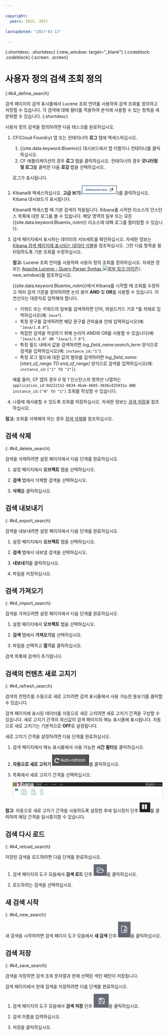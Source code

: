 ```yaml
---

copyright:
  years: 2015, 2017

lastupdated: "2017-03-13"

---
```



{:shortdesc: .shortdesc}
{:new_window: target="_blank"}
{:codeblock: .codeblock}
{:screen: .screen}

# 사용자 정의 검색 조회 정의
{:#k4_define_search}

검색 페이지의 검색 표시줄에서 Lucene 조회 언어를 사용하여 검색 조회를 정의하고 저장할 수 있습니다. 각 검색에 대해 필터를 적용하여 분석에 사용할 수 있는 항목을 세분화할 수 있습니다.
{:shortdesc}

사용자 정의 검색을 정의하려면 다음 태스크를 완료하십시오.

1. CF(Cloud Foundry) 앱 또는 컨테이너의 **로그** 탭에 액세스하십시오. 

    1. {{site.data.keyword.Bluemix}} 대시보드에서 앱 이름이나 컨테이너를 클릭하십시오.
    2. CF 애플리케이션의 경우 **로그** 탭을 클릭하십시오. 컨테이너의 경우 **모니터링 및 로그**를 클릭한 다음 **로깅** 탭을 선택하십시오.
    
    로그가 표시됩니다.

2. Kibana에 액세스하십시오. **고급 보기**(![고급 보기 링크](images/logging_advanced_view.jpg "고급 보기 링크"))를 클릭하십시오. Kibana 대시보드가 표시됩니다.

    Kibana에 액세스할 때 기본 검색이 적용됩니다. Kibana를 시작한 리소스의 인스턴스 목록에 대한 로그를 볼 수 있습니다. 해당 영역의 일부 또는 모든 {{site.data.keyword.Bluemix_notm}} 리소스에 대해 로그를 필터링할 수 있습니다.

3. 검색 페이지에서 표시하는 데이터의 서브세트를 확인하십시오. 자세한 정보는 [Kibana 검색 페이지에 표시되는 데이터 식별](logging_kibana_analize_logs_interactively.html#k4_identify_data)을 참조하십시오. 그런 다음 항목을 필터링하도록 기본 조회를 수정하십시오.

    **참고:** Lucene 조회 언어를 사용하여 사용자 정의 조회를 정의하십시오. 자세한 정보는 [Apache Lucene - Query Parser Syntax ![외부 링크 아이콘](../../../icons/launch-glyph.svg "외부 링크 아이콘")](https://lucene.apache.org/core/2_9_4/queryparsersyntax.html){: new_window}를 참조하십시오.
    
    {{site.data.keyword.Bluemix_notm}}에서 Kibana를 시작할 때 조회를 수정하고 여러 검색 기준을 정의하려면 논리 용어 **AND** 및 **OR**를 사용할 수 있습니다. 이 연산자는 대문자로 입력해야 합니다.    
    
    * 키워드 또는 키워드의 일부를 검색하려면 단어, 와일드카드 기호 \*를 차례로 입력하십시오(예: `Java*`). 
    * 특정 문구를 검색하려면 해당 문구를 큰따옴표 안에 입력하십시오(예: `"Java/1.8.0"`).
    * 복잡한 검색을 작성하기 위해 논리어 AND와 OR를 사용할 수 있습니다(예: `"Java/1.8.0" OR "Java/1.7.0"`).
    * 특정 필드 내에서 값을 검색하려면 *log_field_name:search_term* 양식으로 검색을 입력하십시오(예: `instance_id:"1"`).
    * 특정 로그 필드에 대한 값의 범위를 검색하려면 *log_field_name:[start_of_range TO end_of_range]* 양식으로 검색을 입력하십시오(예: `instance_id:["1" TO "2"]`).

     예를 들어, CF 앱의 경우 *0* 및 *1* 인스턴스의 항목만 나열하는 `application_id:9d222152-8834-4bab-8685-3036cd25931a AND instance_id:["0" TO "1"]` 조회를 작성할 수 있습니다. 

4. 나중에 재사용할 수 있도록 조회를 저장하십시오. 자세한 정보는 [검색 저장](logging_kibana_filtering_logs.html#k4_save_search)을 참조하십시오. 

**참고:** 조회를 삭제해야 하는 경우 [검색 삭제](logging_kibana_filtering_logs.html#k4_delete_search)를 참조하십시오.



## 검색 삭제
{: #k4_delete_search}

검색을 삭제하려면 설정 페이지에서 다음 단계를 완료하십시오.

1. 설정 페이지에서 **오브젝트** 탭을 선택하십시오.

2. **검색** 탭에서 삭제할 검색을 선택하십시오.

3. **삭제**를 클릭하십시오.


## 검색 내보내기
{: #k4_export_search}

검색을 내보내려면 설정 페이지에서 다음 단계를 완료하십시오.

1. 설정 페이지에서 **오브젝트** 탭을 선택하십시오.

2. **검색** 탭에서 내보낼 검색을 선택하십시오.

3. **내보내기**를 클릭하십시오.

4. 파일을 저장하십시오.

 
## 검색 가져오기
{: #k4_import_search}

검색을 가져오려면 설정 페이지에서 다음 단계를 완료하십시오.

1. 설정 페이지에서 **오브젝트** 탭을 선택하십시오.

2. **검색** 탭에서 **가져오기**를 선택하십시오.

3. 파일을 선택하고 **열기**를 클릭하십시오.

검색 목록에 검색이 추가됩니다.

## 검색의 컨텐츠 새로 고치기
{: #k4_refresh_search}

검색의 컨텐츠를 수동으로 새로 고치려면 검색 표시줄에서 사용 가능한 돋보기를 클릭할 수 있습니다. 

검색 페이지에 표시된 데이터를 자동으로 새로 고치려면 새로 고치기 간격을 구성할 수 있습니다. 새로 고치기 간격의 최신값이 검색 페이지의 메뉴 표시줄에 표시됩니다. 자동으로 새로 고치기는 기본적으로 **OFF**로 설정됩니다.

새로 고치기 간격을 설정하려면 다음 단계를 완료하십시오.

1. 검색 페이지에서 메뉴 표시줄에서 사용 가능한 **시간 필터**를 클릭하십시오.

2. **자동으로 새로 고치기** ![자동으로 새로 고치기](images/k4_auto_refresh_icon.jpg "자동으로 새로 고치기")를 클릭하십시오.

3. 목록에서 새로 고치기 간격을 선택하십시오. 

    ![새로 고치기 간격 옵션](images/k4_change_autorefresh.jpg "새로 고치기 간격 옵션")


**참고**: 자동으로 새로 고치기 간격을 사용하도록 설정한 후에 일시정지 단추 ![일시정지](images/k4_auto_refresh_pause_icon.jpg "일시정지")를 클릭하여 해당 간격을 일시중지할 수 있습니다.


## 검색 다시 로드
{: #k4_reload_search}

저장된 검색을 로드하려면 다음 단계를 완료하십시오.

1. 검색 페이지의 도구 모음에서 **검색 로드** 단추 ![검색 로드](images/k4_load_icon.jpg "검색 로드")를 클릭하십시오.

2. 로드하려는 검색을 선택하십시오. 

## 새 검색 시작
{: #k4_new_search}

새 검색을 시작하려면 검색 페이지 도구 모음에서 **새 검색** 단추 ![새 검색](images/k4_new_search_icon.jpg "새 검색")을 클릭하십시오.

## 검색 저장 
{: #k4_save_search}

검색을 저장하면 검색 조회 문자열과 현재 선택된 색인 패턴이 저장됩니다.

검색 페이지에서 현재 검색을 저장하려면 다음 단계를 완료하십시오.

1. 검색 페이지의 도구 모음에서 **검색 저장** 단추 ![검색 저장](images/k4_save_search_icon.jpg "검색 저장")을 클릭하십시오.

2. 검색 이름을 입력하십시오.

3. 저장을 클릭하십시오. 
